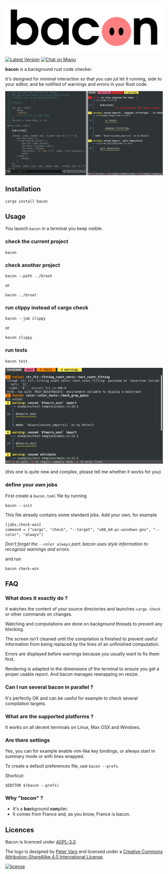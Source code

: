 ![bacon][logo]

[logo]: img/logo-text.png?raw=true "bacon"

[![Latest Version][s1]][l1] [![Chat on Miaou][s2]][l2]

[s1]: https://img.shields.io/crates/v/bacon.svg
[l1]: https://crates.io/crates/bacon

[s2]: https://miaou.dystroy.org/static/shields/room.svg
[l2]: https://miaou.dystroy.org/3768?rust


**bacon** is a background rust code checker.

It's designed for minimal interaction so that you can jut let it running, side to your editor, and be notified of warnings and errors in your Rust code.

![screenshot](doc/screenshot.png)

## Installation

    cargo install bacon

## Usage

You launch `bacon` in a terminal you keep visible.

### check the current project

    bacon

### check another project

    bacon --path ../broot

or

    bacon ../broot

### run clippy instead of cargo check

    bacon --job clippy

or

    bacon clippy

### run tests

    bacon test

![bacon test](doc/test.png)

(this one is quite new and complex, please tell me whether it works for you)

### define your own jobs

First create a `bacon.toml` file by running

    bacon --init

This file already contains some standard jobs. Add your own, for example

```
[jobs.check-win]
command = ["cargo", "check", "--target", "x86_64-pc-windows-gnu", "--color", "always"]
```

*Don't forget the `--color always` part: bacon uses style information to recognize warnings and errors.*

and run

    bacon check-win

## FAQ

### What does it exactly do ?

It watches the content of your source directories and launches `cargo check` or other commands on changes.

Watching and computations are done on background threads to prevent any blocking.

The screen isn't cleaned until the compilation is finished to prevent useful information from being replaced by the lines of an unfinished computation.

Errors are displayed before warnings because you usually want to fix them first.

Rendering is adapted to the dimensions of the terminal to ensure you get a proper usable report. And bacon manages rewrapping on resize.

### Can I run several bacon in parallel ?

It's perfectly OK and can be useful for example to check several compilation targets.

### What are the supported platforms ?

It works on all decent terminals on Linux, Max OSX and Windows.

### Are there settings

Yes, you can for example enable vim-like key bindings, or always start in summary mode or with lines wrapped.

To create a default preferences file, use `bacon --prefs`.

Shortcut:

    $EDITOR $(bacon --prefs)

### Why "bacon" ?

* It's a **bac**kground **con**piler.
* It comes from France and, as you know, France is bacon.

## Licences

Bacon is licenced under [AGPL-3.0](https://www.gnu.org/licenses/agpl-3.0.en.html).

The logo is designed by [Peter Varo][pv] and licensed under a
[Creative Commons Attribution-ShareAlike 4.0 International License][cc-lic].

[![license][cc-img]][cc-lic]

[pv]: https://petervaro.com
[cc-lic]: https://creativecommons.org/licenses/by-sa/4.0
[cc-img]: https://i.creativecommons.org/l/by-sa/4.0/80x15.png
